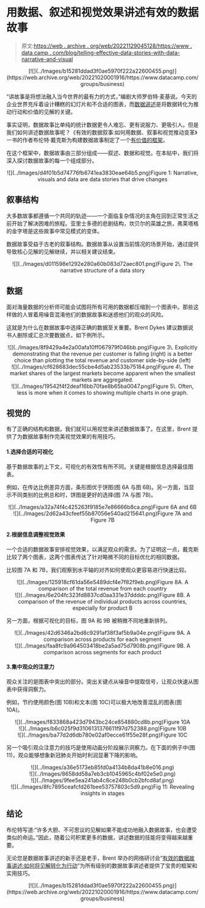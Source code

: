 # 用数据、叙述和视觉效果讲述有效的数据故事

> 原文:[https://web . archive . org/web/20221129045128/https://www . data camp . com/blog/telling-effective-data-stories-with-data-narrative-and-visual](https://web.archive.org/web/20221129045128/https://www.datacamp.com/blog/telling-effective-data-stories-with-data-narrative-and-visuals)

<center>[![](../Images/b15281ddad3f0ae5970f222a22600455.png)](https://web.archive.org/web/20221020001916/https://www.datacamp.com/groups/business)</center>

“讲故事是将想法融入当今世界的最有力的方式，”编剧大师罗伯特·麦基说。今天的企业世界充斥着设计糟糕的幻灯片和不合适的图表，而[数据讲述](https://web.archive.org/web/20221020001916/https://www.datacamp.com/data-courses/data-visualization-courses)是将数据转化为推动行动和价值的见解的关键。

事实证明，数据故事比单纯的统计数据更令人难忘、更有说服力、更吸引人。但是我们如何讲述数据故事呢？《有效的数据叙事:如何用数据、叙事和视觉推动变革》一书的作者布伦特·戴克斯为构建数据故事制定了一个[有价值的框架](https://web.archive.org/web/20221020001916/https://www.datacamp.com/resources/webinars/effective-data-storytelling-brent-dykes-1)。

在这个框架中，数据故事由三部分组成——叙述、数据和视觉。在本帖中，我们将深入探讨数据故事的每一个组成部分。

<center>![](../Images/d4f01b5d74776fb6741ea3830eae64b5.png)Figure 1: Narrative, visuals and data are data stories that drive changes</center>

## 叙事结构

大多数故事都遵循一个共同的轨迹——一个面临复杂情况的主角在回到正常生活之前开始了解决困难的旅程。亚里士多德的悲剧结构，坎贝尔的英雄之旅，弗莱塔格的金字塔是这些故事中常见模式的变体。

数据故事受益于古老的叙事结构。数据故事从设置当前情况的场景开始，通过提供导致核心见解的见解继续，并以相关建议结束。

<center>![](../Images/d011598e1292e280a60b083d72aec801.png)Figure 2\. The narrative structure of a data story</center>

## 数据

面对海量数据的分析师可能会试图将所有可用的数据都压缩到一个图表中。那些这样做的人冒着用噪音混淆他们的数据故事和迷惑他们的观众的风险。

这就是为什么在数据故事中选择正确的数据至关重要。Brent Dykes 建议数据说书人删除或汇总次要数据点，如下例所示。

<center>![](../Images/8f9429a4e2a00afa10ff067979f046bb.png)Figure 3\. Explicitly demonstrating that the revenue per customer is falling (right) is a better choice than plotting the total revenue and customer side-by-side (left)</center>

<center>![](../Images/cf628683dec55cbe4d5ab23533b75184.png)Figure 4\. The market shares of the largest markets become apparent when the smallest markets are aggregated.</center>

<center>![](../Images/19542f4f2deaf16bb70fae8b65ba0047.png)Figure 5\. Often, less is more when it comes to showing multiple charts in one graph.</center>

## 视觉的

有了正确的结构和数据，我们就可以用视觉来讲述数据故事了。在这里，Brent 提供了为数据故事制作完美视觉效果的有用技巧。

#### 1.选择合适的可视化

基于数据故事的上下文，可视化的有效性有所不同。关键是根据信息选择最佳图表。

例如，在传达比例差异方面，条形图优于饼图(图 6A 与图 6B)。另一方面，当显示不同类别的比例总和时，饼图是更好的选择(图 7A 与图 7B)。

<center>![](../Images/a32a74f4c425263f9185e7e86666b8ca.png)Figure 6A and 6B</center>

<center>![](../Images/2d62a43cfeef55b87056e540ad215641.png)Figure 7A and Figure 7B</center>

#### 2.根据信息调整视觉效果

一个合适的数据故事安排视觉效果，以满足观众的需求。为了证明这一点，戴克斯比较了两个图表，这两个图表传达了针对略微不同的目标优化的相同数据。

比较图 7A 和 7B，我们观察到水平轴的对齐如何使观众更容易进行快速比较。

<center>![](../Images/125918cf61da56e5489dcf4e7f82f9eb.png)Figure 8A. A comparison of the total revenue from each country</center>

<center>![](../Images/6e204fc323fd8837cd0aa331e37ddddc.png)Figure 8B. A comparison of the revenue of individual products across countries, especially for product B</center>

另一方面，根据可视化的目标，图 9A 和 9B 被稍微不同地重新排列。

<center>![](../Images/42d6346a2bd8c9291af38f3af5b9a04e.png)Figure 9A. A comparison across products for each segment</center>

<center>![](../Images/faa8fc9a964503418be2a5ad75d7908b.png)Figure 9B. A comparison across segments for each product</center>

#### 3.集中观众的注意力

观众关注的是图表中突出的部分。突出关键点从噪音中提取信号，让观众快速从图表中获得洞察力。

例如，节约使用颜色(图 10B)和文本(图 10C)可以极大地改善混乱的图表(图 10A)。

<center>![](../Images/f833868a423d7943bc24ce854880cd8b.png)Figure 10A</center>

<center>![](../Images/b6c025f9d3106131376611f97d752388.png)Figure 10B</center>

<center>![](../Images/ba77d2d6db780e02af0ecce61f55e28f.png)Figure 10C</center>

另一个吸引观众注意力的技巧是使用动画分阶段展示洞察力。在下面的例子中(图 11)，观众能够想象新冠肺炎开始时利润显著下降的影响。

<center>![](../Images/a36e5173eb85fd0a4134b8da41b8e016.png)</center>

<center>![](../Images/8658dd58a7eb3cb1045965c4bf02e5e0.png)</center>

<center>![](../Images/9fee5ea241ab4c8ce248b0cb2bfcd8af.png)</center>

<center>![](../Images/8fc7895ceafcfd261bee53757803c5d9.png)Fig 11: Revealing insights in stages</center>

## 结论

布伦特写道:“许多大胆、不可思议的见解如果不能成功地融入数据故事，也会遭受类似的命运。”因此，随着公司积累更多的数据，讲述数据的技能将变得越来越重要。

无论您是数据故事讲述的新手还是老手，Brent 举办的网络研讨会“[有效的数据故事讲述:如何将见解转化为行动](https://web.archive.org/web/20221020001916/https://www.datacamp.com/resources/webinars/effective-data-storytelling-brent-dykes)”为所有级别的数据故事讲述者提供了宝贵的框架和实用技巧。

<center>[![](../Images/b15281ddad3f0ae5970f222a22600455.png)](https://web.archive.org/web/20221020001916/https://www.datacamp.com/groups/business)</center>